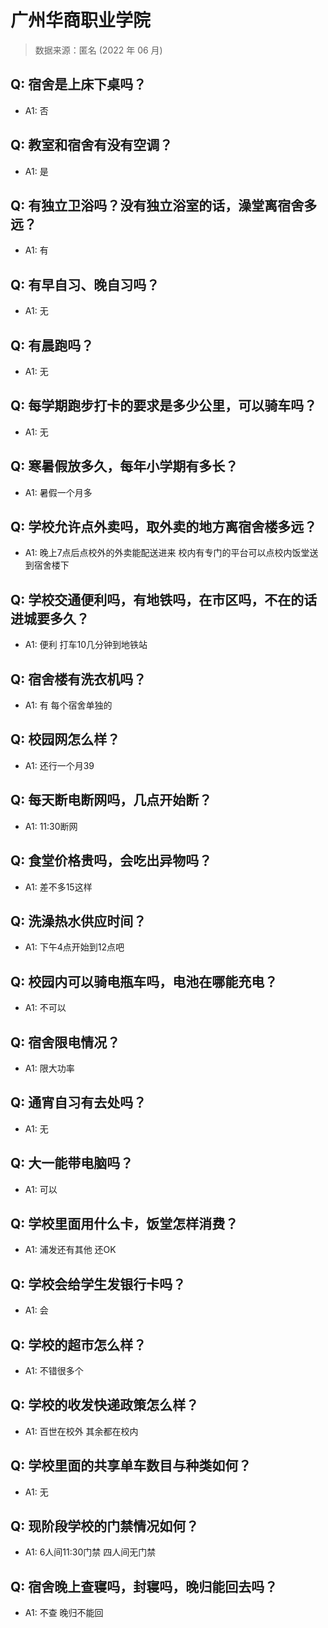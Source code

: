 # 广州华商职业学院

> 数据来源：匿名 (2022 年 06 月)

## Q: 宿舍是上床下桌吗？

- A1: 否

## Q: 教室和宿舍有没有空调？

- A1: 是

## Q: 有独立卫浴吗？没有独立浴室的话，澡堂离宿舍多远？

- A1: 有

## Q: 有早自习、晚自习吗？

- A1: 无

## Q: 有晨跑吗？

- A1: 无

## Q: 每学期跑步打卡的要求是多少公里，可以骑车吗？

- A1: 无

## Q: 寒暑假放多久，每年小学期有多长？

- A1: 暑假一个月多

## Q: 学校允许点外卖吗，取外卖的地方离宿舍楼多远？

- A1: 晚上7点后点校外的外卖能配送进来 校内有专门的平台可以点校内饭堂送到宿舍楼下

## Q: 学校交通便利吗，有地铁吗，在市区吗，不在的话进城要多久？

- A1: 便利 打车10几分钟到地铁站

## Q: 宿舍楼有洗衣机吗？

- A1: 有 每个宿舍单独的

## Q: 校园网怎么样？

- A1: 还行一个月39

## Q: 每天断电断网吗，几点开始断？

- A1: 11:30断网

## Q: 食堂价格贵吗，会吃出异物吗？

- A1: 差不多15这样

## Q: 洗澡热水供应时间？

- A1: 下午4点开始到12点吧

## Q: 校园内可以骑电瓶车吗，电池在哪能充电？

- A1: 不可以

## Q: 宿舍限电情况？

- A1: 限大功率

## Q: 通宵自习有去处吗？

- A1: 无

## Q: 大一能带电脑吗？

- A1: 可以

## Q: 学校里面用什么卡，饭堂怎样消费？

- A1: 浦发还有其他 还OK

## Q: 学校会给学生发银行卡吗？

- A1: 会

## Q: 学校的超市怎么样？

- A1: 不错很多个

## Q: 学校的收发快递政策怎么样？

- A1: 百世在校外 其余都在校内

## Q: 学校里面的共享单车数目与种类如何？

- A1: 无

## Q: 现阶段学校的门禁情况如何？

- A1: 6人间11:30门禁 四人间无门禁

## Q: 宿舍晚上查寝吗，封寝吗，晚归能回去吗？

- A1: 不查 晚归不能回

